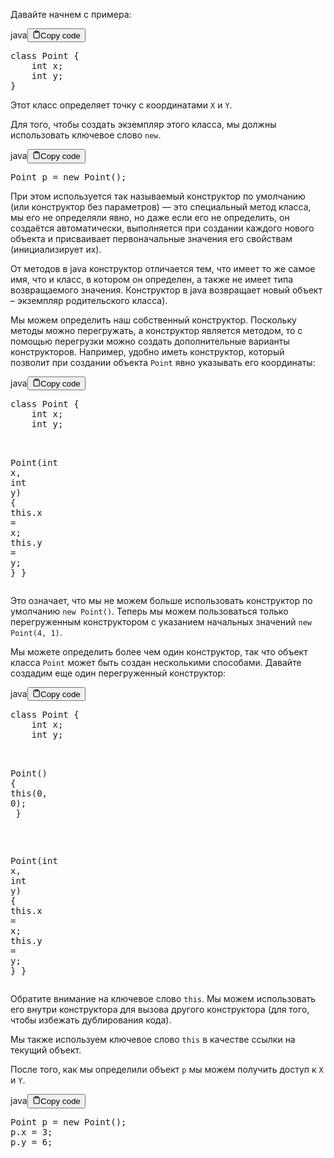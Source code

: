 <p>Давайте начнем с примера:</p>
<div class="code-element"><div class="lang-line"><text>java</text><button class="copy-button" id="codeefd532182e8c0092e64cc938127f5adab" onclick="copyCode(codeefd532182e8c0092e64cc938127f5ada, codeefd532182e8c0092e64cc938127f5adab)"><svg stroke="currentColor" fill="none" stroke-width="2" viewBox="0 0 24 24" stroke-linecap="round" stroke-linejoin="round" class="h-4 w-4" height="1em" width="1em" xmlns="http://www.w3.org/2000/svg"><path d="M16 4h2a2 2 0 0 1 2 2v14a2 2 0 0 1-2 2H6a2 2 0 0 1-2-2V6a2 2 0 0 1 2-2h2"></path><rect x="8" y="2" width="8" height="4" rx="1" ry="1"></rect></svg><text>Copy code</text></button></div><div class="code" id="codeefd532182e8c0092e64cc938127f5ada"><div class="highlight"><pre><span></span><span class="kd">class</span> <span class="nc">Point</span><span class="w"> </span><span class="p">{</span>
<span class="w">    </span><span class="kt">int</span><span class="w"> </span><span class="n">x</span><span class="p">;</span>
<span class="w">    </span><span class="kt">int</span><span class="w"> </span><span class="n">y</span><span class="p">;</span>
<span class="p">}</span>
</pre></div></div></div>

<p>Этот класс определяет точку с координатами <code>X</code> и <code>Y</code>.</p>
<p>Для того, чтобы создать экземпляр этого класса, мы должны использовать ключевое слово <code>new</code>.</p>
<div class="code-element"><div class="lang-line"><text>java</text><button class="copy-button" id="codef374be8b29ef2fe9d7c6fd1c5ffbfba0b" onclick="copyCode(codef374be8b29ef2fe9d7c6fd1c5ffbfba0, codef374be8b29ef2fe9d7c6fd1c5ffbfba0b)"><svg stroke="currentColor" fill="none" stroke-width="2" viewBox="0 0 24 24" stroke-linecap="round" stroke-linejoin="round" class="h-4 w-4" height="1em" width="1em" xmlns="http://www.w3.org/2000/svg"><path d="M16 4h2a2 2 0 0 1 2 2v14a2 2 0 0 1-2 2H6a2 2 0 0 1-2-2V6a2 2 0 0 1 2-2h2"></path><rect x="8" y="2" width="8" height="4" rx="1" ry="1"></rect></svg><text>Copy code</text></button></div><div class="code" id="codef374be8b29ef2fe9d7c6fd1c5ffbfba0"><div class="highlight"><pre><span></span><span class="n">Point</span><span class="w"> </span><span class="n">p</span><span class="w"> </span><span class="o">=</span><span class="w"> </span><span class="k">new</span><span class="w"> </span><span class="n">Point</span><span class="p">();</span>
</pre></div></div></div>

<p>При этом используется так называемый конструктор по умолчанию (или конструктор без параметров)
— это специальный метод класса, мы его не определяли явно, но даже если его не определить, он создаётся автоматически,
выполняется при создании каждого нового объекта
и присваивает первоначальные значения его свойствам (инициализирует их).</p>
<p>От методов в java конструктор отличается тем, что имеет то же самое имя, что и класс, в котором он определен,
а также не имеет типа возвращаемого значения.
Конструктор в java возвращает новый объект – экземпляр родительского класса).</p>
<p>Мы можем определить наш собственный конструктор.
Поскольку методы можно перегружать, а конструктор является методом, то с помощью перегрузки
можно создать дополнительные варианты конструкторов.
Например, удобно иметь конструктор, который позволит при создании объекта <code>Point</code> явно указывать его координаты:</p>
<div class="code-element"><div class="lang-line"><text>java</text><button class="copy-button" id="codee5843f7608fd9f5ee3725a4eabc80ce0b" onclick="copyCode(codee5843f7608fd9f5ee3725a4eabc80ce0, codee5843f7608fd9f5ee3725a4eabc80ce0b)"><svg stroke="currentColor" fill="none" stroke-width="2" viewBox="0 0 24 24" stroke-linecap="round" stroke-linejoin="round" class="h-4 w-4" height="1em" width="1em" xmlns="http://www.w3.org/2000/svg"><path d="M16 4h2a2 2 0 0 1 2 2v14a2 2 0 0 1-2 2H6a2 2 0 0 1-2-2V6a2 2 0 0 1 2-2h2"></path><rect x="8" y="2" width="8" height="4" rx="1" ry="1"></rect></svg><text>Copy code</text></button></div><div class="code" id="codee5843f7608fd9f5ee3725a4eabc80ce0"><div class="highlight"><pre><span></span><span class="kd">class</span> <span class="nc">Point</span><span class="w"> </span><span class="p">{</span>
<span class="w">    </span><span class="kt">int</span><span class="w"> </span><span class="n">x</span><span class="p">;</span>
<span class="w">    </span><span class="kt">int</span><span class="w"> </span><span class="n">y</span><span class="p">;</span>

<span class="w">    </span><span class="n">Point</span><span class="p">(</span><span class="kt">int</span><span class="w"> </span><span class="n">x</span><span class="p">,</span><span class="w"> </span><span class="kt">int</span><span class="w"> </span><span class="n">y</span><span class="p">)</span><span class="w"> </span><span class="p">{</span>
<span class="w">        </span><span class="k">this</span><span class="p">.</span><span class="na">x</span><span class="w"> </span><span class="o">=</span><span class="w"> </span><span class="n">x</span><span class="p">;</span>
<span class="w">        </span><span class="k">this</span><span class="p">.</span><span class="na">y</span><span class="w"> </span><span class="o">=</span><span class="w"> </span><span class="n">y</span><span class="p">;</span>
<span class="w">    </span><span class="p">}</span>
<span class="p">}</span>
</pre></div></div></div>

<p>Это означает, что мы не можем больше использовать конструктор по умолчанию <code>new Point()</code>.
Теперь мы можем пользоваться только перегруженным конструктором с указанием начальных значений <code>new Point(4, 1)</code>.</p>
<p>Мы можете определить более чем один конструктор, так что объект класса <code>Point</code> может быть создан несколькими способами.
Давайте создадим еще один перегруженный конструктор:</p>
<div class="code-element"><div class="lang-line"><text>java</text><button class="copy-button" id="code1d4e53bd6af0864afabb9ebd915516edb" onclick="copyCode(code1d4e53bd6af0864afabb9ebd915516ed, code1d4e53bd6af0864afabb9ebd915516edb)"><svg stroke="currentColor" fill="none" stroke-width="2" viewBox="0 0 24 24" stroke-linecap="round" stroke-linejoin="round" class="h-4 w-4" height="1em" width="1em" xmlns="http://www.w3.org/2000/svg"><path d="M16 4h2a2 2 0 0 1 2 2v14a2 2 0 0 1-2 2H6a2 2 0 0 1-2-2V6a2 2 0 0 1 2-2h2"></path><rect x="8" y="2" width="8" height="4" rx="1" ry="1"></rect></svg><text>Copy code</text></button></div><div class="code" id="code1d4e53bd6af0864afabb9ebd915516ed"><div class="highlight"><pre><span></span><span class="kd">class</span> <span class="nc">Point</span><span class="w"> </span><span class="p">{</span>
<span class="w">    </span><span class="kt">int</span><span class="w"> </span><span class="n">x</span><span class="p">;</span>
<span class="w">    </span><span class="kt">int</span><span class="w"> </span><span class="n">y</span><span class="p">;</span>

<span class="w">    </span><span class="n">Point</span><span class="p">()</span><span class="w"> </span><span class="p">{</span>
<span class="w">        </span><span class="k">this</span><span class="p">(</span><span class="mi">0</span><span class="p">,</span><span class="w"> </span><span class="mi">0</span><span class="p">);</span>
<span class="w">    </span><span class="p">}</span>

<span class="w">    </span><span class="n">Point</span><span class="p">(</span><span class="kt">int</span><span class="w"> </span><span class="n">x</span><span class="p">,</span><span class="w"> </span><span class="kt">int</span><span class="w"> </span><span class="n">y</span><span class="p">)</span><span class="w"> </span><span class="p">{</span>
<span class="w">        </span><span class="k">this</span><span class="p">.</span><span class="na">x</span><span class="w"> </span><span class="o">=</span><span class="w"> </span><span class="n">x</span><span class="p">;</span>
<span class="w">        </span><span class="k">this</span><span class="p">.</span><span class="na">y</span><span class="w"> </span><span class="o">=</span><span class="w"> </span><span class="n">y</span><span class="p">;</span>
<span class="w">    </span><span class="p">}</span>
<span class="p">}</span>
</pre></div></div></div>

<p>Обратите внимание на ключевое слово <code>this</code>.
Мы можем использовать его внутри конструктора для вызова другого конструктора (для того, чтобы избежать дублирования кода).</p>
<p>Мы также используем ключевое слово <code>this</code> в качестве ссылки на текущий объект.</p>
<p>После того, как мы определили объект <code>р</code> мы можем получить доступ к <code>X</code> и <code>Y</code>.</p>
<div class="code-element"><div class="lang-line"><text>java</text><button class="copy-button" id="codec5e420bc791c466e7f450e91cdd41eaab" onclick="copyCode(codec5e420bc791c466e7f450e91cdd41eaa, codec5e420bc791c466e7f450e91cdd41eaab)"><svg stroke="currentColor" fill="none" stroke-width="2" viewBox="0 0 24 24" stroke-linecap="round" stroke-linejoin="round" class="h-4 w-4" height="1em" width="1em" xmlns="http://www.w3.org/2000/svg"><path d="M16 4h2a2 2 0 0 1 2 2v14a2 2 0 0 1-2 2H6a2 2 0 0 1-2-2V6a2 2 0 0 1 2-2h2"></path><rect x="8" y="2" width="8" height="4" rx="1" ry="1"></rect></svg><text>Copy code</text></button></div><div class="code" id="codec5e420bc791c466e7f450e91cdd41eaa"><div class="highlight"><pre><span></span><span class="n">Point</span><span class="w"> </span><span class="n">p</span><span class="w"> </span><span class="o">=</span><span class="w"> </span><span class="k">new</span><span class="w"> </span><span class="n">Point</span><span class="p">();</span>
<span class="n">p</span><span class="p">.</span><span class="na">x</span><span class="w"> </span><span class="o">=</span><span class="w"> </span><span class="mi">3</span><span class="p">;</span>
<span class="n">p</span><span class="p">.</span><span class="na">y</span><span class="w"> </span><span class="o">=</span><span class="w"> </span><span class="mi">6</span><span class="p">;</span>
</pre></div></div></div>